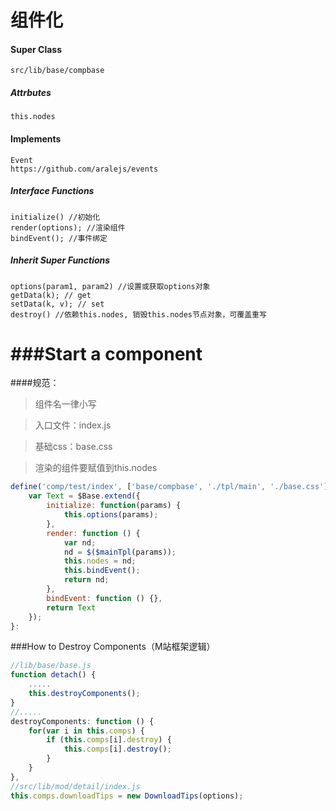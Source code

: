 组件化
========

#### Super Class

    src/lib/base/compbase

##### Attrbutes

    this.nodes
#### Implements

    Event
    https://github.com/aralejs/events
     
##### Interface Functions

    initialize() //初始化
    render(options); //渲染组件
    bindEvent(); //事件绑定
    
    
##### Inherit Super Functions

    options(param1, param2) //设置或获取options对象
    getData(k); // get
    setData(k, v); // set
    destroy() //依赖this.nodes, 销毁this.nodes节点对象，可覆盖重写
    
###Start a component
=======
####规范：
> 组件名一律小写

> 入口文件：index.js

> 基础css：base.css

> 渲染的组件要赋值到this.nodes


```js
define('comp/test/index', ['base/compbase', './tpl/main', './base.css'], function ($Base, $mainTpl) {
    var Text = $Base.extend({
        initialize: function(params) {
            this.options(params);
        },
        render: function () {
            var nd;
            nd = $($mainTpl(params));
            this.nodes = nd;
            this.bindEvent();
            return nd;
        },
        bindEvent: function () {},
        return Text
    });
}:
```
###How to Destroy Components（M站框架逻辑）

```js
//lib/base/base.js
function detach() {
    .....
    this.destroyComponents();
}
//.....
destroyComponents: function () {
    for(var i in this.comps) {
        if (this.comps[i].destroy) {
            this.comps[i].destroy();
        }
    }
},
//src/lib/mod/detail/index.js
this.comps.downloadTips = new DownloadTips(options);
```
